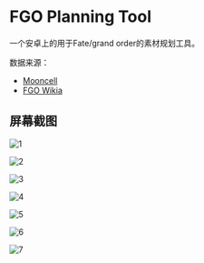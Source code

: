 # FGO Planning Tool

一个安卓上的用于Fate/grand order的素材规划工具。

数据来源：

- [Mooncell](fgo.wiki)
- [FGO Wikia](fategrandorder.wikia.com)

## 屏幕截图

![1](doc/image/1.png)

![2](doc/image/2.png)

![3](doc/image/3.png)

![4](doc/image/4.png)

![5](doc/image/5.png)

![6](doc/image/6.png)

![7](doc/image/7.png)